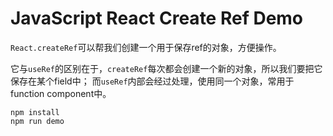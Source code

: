 JavaScript React Create Ref Demo
================================

`React.createRef`可以帮我们创建一个用于保存ref的对象，方便操作。

它与`useRef`的区别在于，`createRef`每次都会创建一个新的对象，所以我们要把它保存在某个field中；
而`useRef`内部会经过处理，使用同一个对象，常用于function component中。

```
npm install
npm run demo
```
